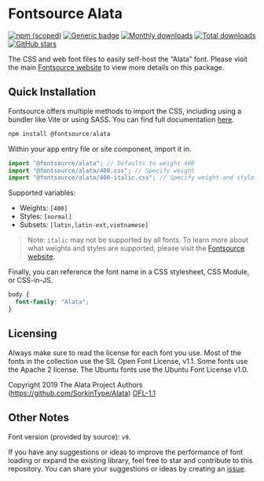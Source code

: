 # Fontsource Alata

[![npm (scoped)](https://img.shields.io/npm/v/@fontsource/alata?color=brightgreen)](https://www.npmjs.com/package/@fontsource/alata) [![Generic badge](https://img.shields.io/badge/fontsource-passing-brightgreen)](https://github.com/fontsource/fontsource) [![Monthly downloads](https://badgen.net/npm/dm/@fontsource/alata)](https://github.com/fontsource/fontsource) [![Total downloads](https://badgen.net/npm/dt/@fontsource/alata)](https://github.com/fontsource/fontsource) [![GitHub stars](https://img.shields.io/github/stars/fontsource/fontsource.svg?style=social&label=Star)](https://github.com/fontsource/fontsource/stargazers)

The CSS and web font files to easily self-host the “Alata” font. Please visit the main [Fontsource website](https://fontsource.org/fonts/alata) to view more details on this package.

## Quick Installation

Fontsource offers multiple methods to import the CSS, including using a bundler like Vite or using SASS. You can find full documentation [here](https://fontsource.org/docs/getting-started/introduction).

```javascript
npm install @fontsource/alata
```

Within your app entry file or site component, import it in.

```javascript
import "@fontsource/alata"; // Defaults to weight 400
import "@fontsource/alata/400.css"; // Specify weight
import "@fontsource/alata/400-italic.css"; // Specify weight and style
```

Supported variables:
- Weights: `[400]`
- Styles: `[normal]`
- Subsets: `[latin,latin-ext,vietnamese]`

> Note: `italic` may not be supported by all fonts. To learn more about what weights and styles are supported, please visit the [Fontsource website](https://fontsource.org/fonts/alata).

Finally, you can reference the font name in a CSS stylesheet, CSS Module, or CSS-in-JS.

```css
body {
  font-family: "Alata";
}
```

## Licensing
Always make sure to read the license for each font you use. Most of the fonts in the collection use the SIL Open Font License, v1.1. Some fonts use the Apache 2 license. The Ubuntu fonts use the Ubuntu Font License v1.0.

Copyright 2019 The Alata Project Authors (https://github.com/SorkinType/Alata)
[OFL-1.1](http://scripts.sil.org/OFL)

## Other Notes
Font version (provided by source): `v9`.

If you have any suggestions or ideas to improve the performance of font loading or expand the existing library, feel free to star and contribute to this repository. You can share your suggestions or ideas by creating an [issue](https://github.com/fontsource/fontsource/issues).